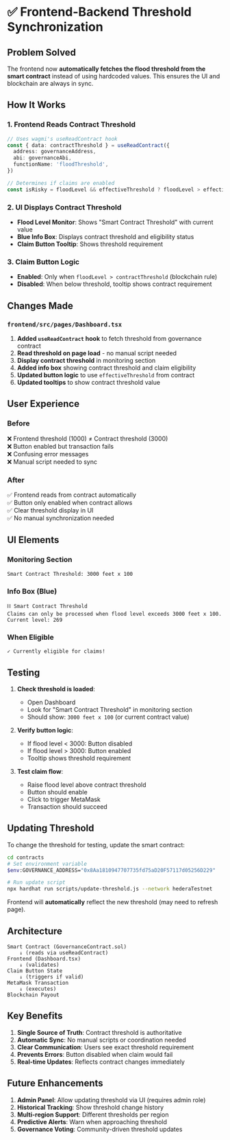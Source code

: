 # ✅ Frontend-Backend Threshold Synchronization

## Problem Solved

The frontend now **automatically fetches the flood threshold from the smart contract** instead of using hardcoded values. This ensures the UI and blockchain are always in sync.

## How It Works

### 1. Frontend Reads Contract Threshold
```typescript
// Uses wagmi's useReadContract hook
const { data: contractThreshold } = useReadContract({
  address: governanceAddress,
  abi: governanceAbi,
  functionName: 'floodThreshold',
})

// Determines if claims are enabled
const isRisky = floodLevel && effectiveThreshold ? floodLevel > effectiveThreshold : false
```

### 2. UI Displays Contract Threshold
- **Flood Level Monitor**: Shows "Smart Contract Threshold" with current value
- **Blue Info Box**: Displays contract threshold and eligibility status
- **Claim Button Tooltip**: Shows threshold requirement

### 3. Claim Button Logic
- **Enabled**: Only when `floodLevel > contractThreshold` (blockchain rule)
- **Disabled**: When below threshold, tooltip shows contract requirement

## Changes Made

### `frontend/src/pages/Dashboard.tsx`
1. **Added `useReadContract` hook** to fetch threshold from governance contract
2. **Read threshold on page load** - no manual script needed
3. **Display contract threshold** in monitoring section
4. **Added info box** showing contract threshold and claim eligibility
5. **Updated button logic** to use `effectiveThreshold` from contract
6. **Updated tooltips** to show contract threshold value

## User Experience

### Before
❌ Frontend threshold (1000) ≠ Contract threshold (3000)  
❌ Button enabled but transaction fails  
❌ Confusing error messages  
❌ Manual script needed to sync

### After  
✅ Frontend reads from contract automatically  
✅ Button only enabled when contract allows  
✅ Clear threshold display in UI  
✅ No manual synchronization needed

## UI Elements

### Monitoring Section
```
Smart Contract Threshold: 3000 feet x 100
```

### Info Box (Blue)
```
⛓️ Smart Contract Threshold
Claims can only be processed when flood level exceeds 3000 feet x 100.
Current level: 269
```

### When Eligible
```
✓ Currently eligible for claims!
```

## Testing

1. **Check threshold is loaded**:
   - Open Dashboard
   - Look for "Smart Contract Threshold" in monitoring section
   - Should show: `3000 feet x 100` (or current contract value)

2. **Verify button logic**:
   - If flood level < 3000: Button disabled
   - If flood level > 3000: Button enabled
   - Tooltip shows threshold requirement

3. **Test claim flow**:
   - Raise flood level above contract threshold
   - Button should enable
   - Click to trigger MetaMask
   - Transaction should succeed

## Updating Threshold

To change the threshold for testing, update the smart contract:

```bash
cd contracts
# Set environment variable
$env:GOVERNANCE_ADDRESS="0x8Aa1810947707735fd75aD20F57117d05256D229"

# Run update script
npx hardhat run scripts/update-threshold.js --network hederaTestnet
```

Frontend will **automatically** reflect the new threshold (may need to refresh page).

## Architecture

```
Smart Contract (GovernanceContract.sol)
    ↓ (reads via useReadContract)
Frontend (Dashboard.tsx)
    ↓ (validates)
Claim Button State
    ↓ (triggers if valid)
MetaMask Transaction
    ↓ (executes)
Blockchain Payout
```

## Key Benefits

1. **Single Source of Truth**: Contract threshold is authoritative
2. **Automatic Sync**: No manual scripts or coordination needed
3. **Clear Communication**: Users see exact threshold requirement
4. **Prevents Errors**: Button disabled when claim would fail
5. **Real-time Updates**: Reflects contract changes immediately

## Future Enhancements

1. **Admin Panel**: Allow updating threshold via UI (requires admin role)
2. **Historical Tracking**: Show threshold change history
3. **Multi-region Support**: Different thresholds per region
4. **Predictive Alerts**: Warn when approaching threshold
5. **Governance Voting**: Community-driven threshold updates
